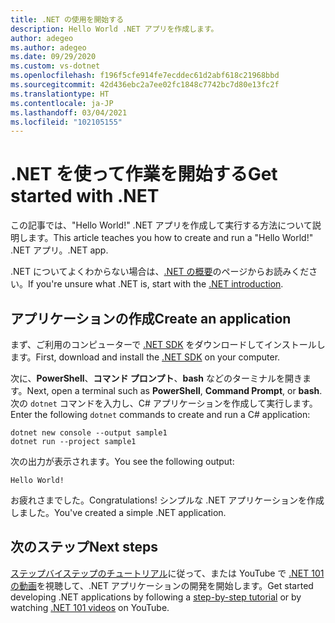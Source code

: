 ```yaml
---
title: .NET の使用を開始する
description: Hello World .NET アプリを作成します。
author: adegeo
ms.author: adegeo
ms.date: 09/29/2020
ms.custom: vs-dotnet
ms.openlocfilehash: f196f5cfe914fe7ecddec61d2abf618c21968bbd
ms.sourcegitcommit: 42d436ebc2a7ee02fc1848c7742bc7d80e13fc2f
ms.translationtype: HT
ms.contentlocale: ja-JP
ms.lasthandoff: 03/04/2021
ms.locfileid: "102105155"
---
```

# <a name="get-started-with-net"></a><span data-ttu-id="583ce-103">.NET を使って作業を開始する</span><span class="sxs-lookup"><span data-stu-id="583ce-103">Get started with .NET</span></span>

<span data-ttu-id="583ce-104">この記事では、"Hello World!" .NET アプリを作成して実行する方法について説明します。</span><span class="sxs-lookup"><span data-stu-id="583ce-104">This article teaches you how to create and run a "Hello World!"</span></span> <span data-ttu-id="583ce-105">.NET アプリ。</span><span class="sxs-lookup"><span data-stu-id="583ce-105">.NET app.</span></span>

<span data-ttu-id="583ce-106">.NET についてよくわからない場合は、[.NET の概要](introduction.md)のページからお読みください。</span><span class="sxs-lookup"><span data-stu-id="583ce-106">If you're unsure what .NET is, start with the [.NET introduction](introduction.md).</span></span>

## <a name="create-an-application"></a><span data-ttu-id="583ce-107">アプリケーションの作成</span><span class="sxs-lookup"><span data-stu-id="583ce-107">Create an application</span></span>

<span data-ttu-id="583ce-108">まず、ご利用のコンピューターで [.NET SDK](https://dotnet.microsoft.com/download/dotnet) をダウンロードしてインストールします。</span><span class="sxs-lookup"><span data-stu-id="583ce-108">First, download and install the [.NET SDK](https://dotnet.microsoft.com/download/dotnet) on your computer.</span></span>

<span data-ttu-id="583ce-109">次に、**PowerShell**、**コマンド プロンプト**、**bash** などのターミナルを開きます。</span><span class="sxs-lookup"><span data-stu-id="583ce-109">Next, open a terminal such as **PowerShell**, **Command Prompt**, or **bash**.</span></span> <span data-ttu-id="583ce-110">次の `dotnet` コマンドを入力し、C# アプリケーションを作成して実行します。</span><span class="sxs-lookup"><span data-stu-id="583ce-110">Enter the following `dotnet` commands to create and run a C# application:</span></span>

```dotnetcli
dotnet new console --output sample1
dotnet run --project sample1
```

<span data-ttu-id="583ce-111">次の出力が表示されます。</span><span class="sxs-lookup"><span data-stu-id="583ce-111">You see the following output:</span></span>

```output
Hello World!
```

<span data-ttu-id="583ce-112">お疲れさまでした。</span><span class="sxs-lookup"><span data-stu-id="583ce-112">Congratulations!</span></span> <span data-ttu-id="583ce-113">シンプルな .NET アプリケーションを作成しました。</span><span class="sxs-lookup"><span data-stu-id="583ce-113">You've created a simple .NET application.</span></span>

## <a name="next-steps"></a><span data-ttu-id="583ce-114">次のステップ</span><span class="sxs-lookup"><span data-stu-id="583ce-114">Next steps</span></span>

<span data-ttu-id="583ce-115">[ステップバイステップのチュートリアル](../standard/get-started.md)に従って、または YouTube で [.NET 101 の動画](https://www.youtube.com/playlist?list=PLdo4fOcmZ0oWoazjhXQzBKMrFuArxpW80)を視聴して、.NET アプリケーションの開発を開始します。</span><span class="sxs-lookup"><span data-stu-id="583ce-115">Get started developing .NET applications by following a [step-by-step tutorial](../standard/get-started.md) or by watching [.NET 101 videos](https://www.youtube.com/playlist?list=PLdo4fOcmZ0oWoazjhXQzBKMrFuArxpW80) on YouTube.</span></span>
